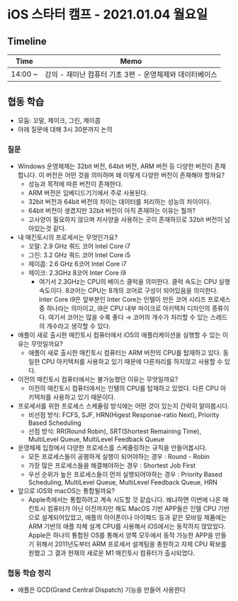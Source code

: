 # iOS 스타터 캠프 - 2021.01.04 월요일

## Timeline

Time          | Memo 
------------- | ------
14:00 ~ | 강의 - 재미난 컴퓨터 기초 3편 - 운영체제와 데이터베이스


## 협동 학습

- 모둠: 꼬말, 제이크, 그린, 제이콥
- 아래 질문에 대해 3시 30분까지 논의

### 질문

- Windows 운영체제는 32bit 버전, 64bit 버전, ARM 버전 등 다양한 버전이 존재합니다. 이 버전은 어떤 것을 의미하며 왜 이렇게 다양한 버전이 존재해야 할까요?
    - 성능과 목적에 따른 버전이 존재한다. 
    - ARM 버전은 임베디드기기에서 주로 사용된다.
    - 32bit 버전과 64bit 버전의 차이는 데이터를 처리하는 성능의 차이이다.
    - 64bit 버전이 생겼지만 32bit 버전이 아직 존재하는 이유는 뭘까?
    - 고사양이 필요하지 않으며 저사양을 사용하는 곳이 존재하므로 32bit 버전이 남아있는것 같다. 
- 내 매킨토시의 프로세서는 무엇인가요?
    - 꼬말: 2.9 GHz 쿼드 코어 Intel Core i7
    - 그린: 3.2 GHz 쿼드 코어 Intel Core i5
    - 제이콥: 2.6 GHz 6코어 Intel Core i7
    - 제이크: 2.3GHz 8코어 Inter Core i9
        - 여기서 2.3GHz는 CPU의 베이스 클럭을 의미한다. 클럭 속도는 CPU 실행 속도이다. 8코어는 CPU는 8개의 코어로 구성이 되어있음을 의미한다. Inter Core i9은 앞부분인 Inter Core는 인텔이 만든 코어 시리즈 프로세스 중 하나라는 의미이고, i9은 CPU 내부 마이크로 아키텍처 디자인의 종류이다. 여기서 코어는 많을 수록 좋다 → 코어의 개수가 처리할 수 있는 스레드의 개수라고 생각할 수 있다.
- 애플이 새로 출시한 매킨토시 컴퓨터에서 iOS의 애플리케이션을 실행할 수 있는 이유는 무엇일까요?
    - 애플이 새로 출시한 매킨토시 컴퓨터는 ARM 버전의 CPU를 탑재하고 있다. 동일한 CPU 아키텍처를 사용하고 있기 때문에 다른처리를 하지않고 사용할 수 있다.
- 이전의 매킨토시 컴퓨터에서는 불가능했던 이유는 무엇일까요?
    - 이전의 매킨토시 컴퓨터에서는 인텔의 CPU를 탑재하고 있었다. 다른 CPU 아키텍처를 사용하고 있기 때문이다.
- 프로세서를 위한 프로세스 스케쥴링 방식에는 어떤 것이 있는지 간략히 알아봅시다.
    - 비선점 방식: FCFS, SJF, HRN(Higest Response-ratio Next), Priority Based Scheduling
    - 선점 방식: RR(Round Robin), SRT(Shortest Remaining Time), MultiLevel Queue, MultiLevel Feedback Queue
- 운영체제 입장에서 다양한 프로세스를 스케쥴링하는 규칙을 만들어봅시다.
    - 모든 프로세스들이 공평하게 실행이 되어야하는 경우 : Round - Robin
    - 가장 많은 프로세스들을 해결해야하는 경우 : Shortest Job First
    - 우선 순위가 높은 프로세스들이 먼저 실행되어야하는 경우 : Priority Based Scheduling, MultiLevel Queue, MultiLevel Feedback Queue, HRN
- 앞으로 iOS와 macOS는 통합될까요?
    - Apple측에서는 통합하려고 계속 시도할 것 같습니다. 왜냐하면 이번에 나온 매킨토시 컴퓨터가 아닌 이전까지만 해도 MacOS 기반 APP들은 인텔 CPU 기반으로 설계되어있었고, 애플의 아이폰이나 아이패드 등과 같은 모바일 제품에는 ARM 기반의 애플 자체 설계 CPU를 사용해서 iOS에서는 동작하지 않았었다. Apple은 하나의 통합된 OS를 통해서 양쪽 모두에서 동작 가능한 APP을 만들기 위해서 2011년도부터 ARM 프로세서 설계팀을 총원하고 자체 CPU 확보를 원했고 그 결과 현재의 새로운 M1 매킨토시 컴퓨터가 출시되었다.

### 협동 학습 정리

- 애플은 GCD(Grand Central Dispatch) 기능을 만들어 사용한다
